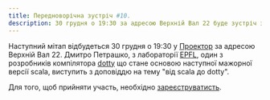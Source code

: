 ```yaml
---
title: Передноворічна зустріч #10.
description: 30 грудня о 19:30 за адресою Верхній Вал 22 буде зустріч з Дмитром Петрашком, одним із розробників наступної версії scala компілятора
---
```


  Наступний мітап відбудеться 30 грудня о 19:30 у [Проектор](prjctr.com.ua) за адресою Верхній Вал 22.
Дмитро Петрашко, з лабораторії [EPFL](https://www.epfl.ch/), один з розробників компілятора [dotty](https://github.com/lampepfl/dotty) що стане основою наступної мажорної версії scala, виступить з доповіддю на тему "від scala до dotty".

  Для того, щоб прийняти участь, необхідно [зареєструватисть](http://prjctr.com.ua/events/ot-scala-k-dotty.html).



